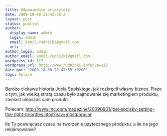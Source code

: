 ```yaml
---
title: Odpowiednie priorytety
date: 2009-10-08 21:42:55 Z
layout: post
status: publish
author:
  display_name: admin
  login: admin
  email: kamil.rudnicki@gmail.com
  url: ''
author_login: admin
author_email: kamil.rudnicki@gmail.com
wordpress_id: 117
wordpress_url: http://www.rudnicki.info/?p=117
date_gmt: '2009-10-08 21:42:55 +0200'
tags: Polish
---
```


<p>Bardzo ciekawa historia Joela Spolskiego, jak rozkręcił własny biznes. Pisze o tym, jak wielką stratą czasu było zajmowanie się marketingiem produktu, zamiast ulepszać sam produkt.</p>
<p>Polecam: <a href="http://www.inc.com/magazine/20090901/joel-spolsky-setting-the-right-priorities.html?nav=mostpopular">http://www.inc.com/magazine/20090901/joel-spolsky-setting-the-right-priorities.html?nav=mostpopular</a></p>
<p>Ile Ty poświęcasz czasu na tworzenie użytecznego produktu, a ile na jego reklamowanie?</p>
